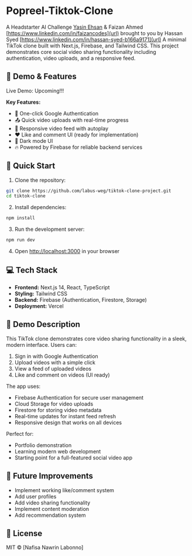 # Popreel-Tiktok-Clone
A Headstarter AI Challenge  [Yasin Ehsan]((https://www.linkedin.com/in/yasinehsan/)) & Faizan Ahmed [https://www.linkedin.com/in/faizancodes](url) brought to you by Hassan Syed [https://www.linkedin.com/in/hassan-syed-b166a9171](url)
A minimal TikTok clone built with Next.js, Firebase, and Tailwind CSS. This project demonstrates core social video sharing functionality including authentication, video uploads, and a responsive feed.

## 🎥 Demo & Features

Live Demo: Upcoming!!!

**Key Features:**
- 🎯 One-click Google Authentication
- 📤 Quick video uploads with real-time progress
- 📱 Responsive video feed with autoplay
- ❤️ Like and comment UI (ready for implementation)
- 🌙 Dark mode UI
- 🔥 Powered by Firebase for reliable backend services

## 🚀 Quick Start

1. Clone the repository:
```bash
git clone https://github.com/labus-weg/tiktok-clone-project.git
cd tiktok-clone
```

2. Install dependencies:
```bash
npm install
```

3. Run the development server:
```bash
npm run dev
```

4. Open [http://localhost:3000](http://localhost:3000) in your browser

## 💻 Tech Stack

- **Frontend:** Next.js 14, React, TypeScript
- **Styling:** Tailwind CSS
- **Backend:** Firebase (Authentication, Firestore, Storage)
- **Deployment:** Vercel

## 📝 Demo Description

This TikTok clone demonstrates core video sharing functionality in a sleek, modern interface. Users can:

1. Sign in with Google Authentication
2. Upload videos with a simple click
3. View a feed of uploaded videos
4. Like and comment on videos (UI ready)

The app uses:
- Firebase Authentication for secure user management
- Cloud Storage for video uploads
- Firestore for storing video metadata
- Real-time updates for instant feed refresh
- Responsive design that works on all devices

Perfect for:
- Portfolio demonstration
- Learning modern web development
- Starting point for a full-featured social video app

## 🔮 Future Improvements

- Implement working like/comment system
- Add user profiles
- Add video sharing functionality
- Implement content moderation
- Add recommendation system

## 📄 License

MIT © [Nafisa Nawrin Labonno]
